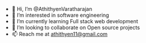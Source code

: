 - 👋 Hi, I’m @AthithyenVaratharajan
- 👀 I’m interested in software engineering
- 🌱 I’m currently learning Full stack web development
- 💞️ I’m looking to collaborate on Open source projects
- 📫 Reach me at athithyen11@gmail.com 

<!---
AthithyenVaratharajan/AthithyenVaratharajan is a ✨ special ✨ repository because its `README.md` (this file) appears on your GitHub profile.
You can click the Preview link to take a look at your changes.
--->

